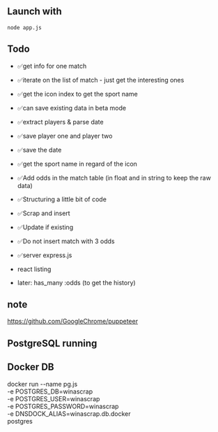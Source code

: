 
## Launch with

`node app.js`

## Todo

- ✅get info for one match
- ✅iterate on the list of match - just get the interesting ones
- ✅get the icon index to get the sport name
- ✅can save existing data in beta mode
- ✅extract players & parse date
- ✅save player one and player two
- ✅save the date
- ✅get the sport name in regard of the icon
- ✅Add odds in the match table (in float and in string to keep the raw data)
- ✅Structuring a little bit of code
- ✅Scrap and insert
- ✅Update if existing
- ✅Do not insert match with 3 odds
- ✅server express.js

- react listing

- later: has_many :odds (to get the history)

## note
https://github.com/GoogleChrome/puppeteer

## PostgreSQL running
## Docker DB
docker run --name pg.js \
-e POSTGRES_DB=winascrap \
-e POSTGRES_USER=winascrap \
-e POSTGRES_PASSWORD=winascrap \
-e DNSDOCK_ALIAS=winascrap.db.docker \
postgres






